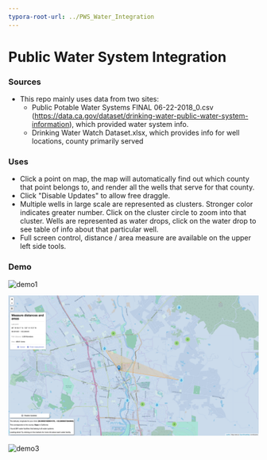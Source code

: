 ```yaml
---
typora-root-url: ../PWS_Water_Integration
---
```


Public Water System Integration
======================



### Sources

- This repo mainly uses data from two sites:
  - Public Potable Water Systems FINAL 06-22-2018_0.csv (<https://data.ca.gov/dataset/drinking-water-public-water-system-information>), which provided water system info.
  - Drinking Water Watch Dataset.xlsx, which provides info for well locations, county primarily served



### Uses

- Click a point on map, the map will automatically find out which county that point belongs to, and render all the wells that serve for that county. 
- Click "Disable Updates" to allow free draggle.
- Multiple wells in large scale are represented as clusters. Stronger color indicates greater number. Click on the cluster circle to zoom into that cluster. Wells are represented as water drops, click on the water drop to see table of info about that particular well.
- Full screen control, distance / area measure are available on the upper left side tools.

### Demo

![demo1](/images/demo1.jpg)

![demo2](/images/demo2.jpg)

![demo3](/images/demo3.jpg)